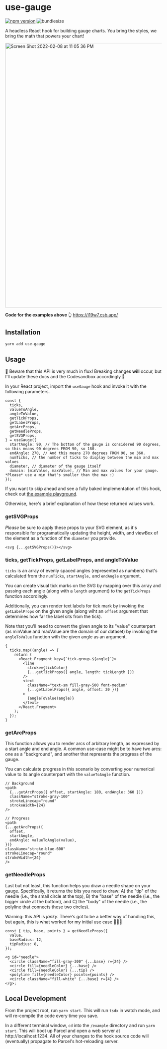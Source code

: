 # use-gauge

[![npm version](https://badge.fury.io/js/use-gauge.svg)](https://badge.fury.io/js/use-gauge)
![bundlesize](https://img.shields.io/bundlephobia/minzip/use-gauge?style=flat)

A headless React hook for building gauge charts. You bring the styles, we bring the math that powers your chart!

<img width="848" alt="Screen Shot 2022-02-08 at 11 05 36 PM" src="https://user-images.githubusercontent.com/5148596/153119954-e80dd6c0-e7f4-4a21-8b49-ef3282885bcd.png">

**Code for the examples above** 👆
https://i19w7.csb.app/

## Installation

```bash
yarn add use-gauge
```

## Usage

🚨 Beware that this API is very much in flux! Breaking changes **will** occur, but I'll update these docs and the Codesandbox accordingly 🚨

In your React project, import the `useGauge` hook and invoke it with the following parameters.

```tsx
const {
  ticks,
  valueToAngle,
  angleToValue,
  getTickProps,
  getLabelProps,
  getArcProps,
  getNeedleProps,
  getSVGProps,
} = useGauge({
  startAngle: 90, // The bottom of the gauge is considered 90 degrees, so this means 90 degrees FROM 90, so 180.
  endAngle: 270, // And this means 270 degrees FROM 90, so 360.
  numTicks, // the number of ticks to display between the min and max values
  diameter, // diameter of the gauge itself
  domain: [minValue, maxValue], // Min and max values for your gauge. *Please* use a min that's smaller than the max :)
});
```

If you want to skip ahead and see a fully baked implementation of this hook, check out [the example playground](/example/index.tsx).

Otherwise, here's a brief explanation of how these returned values work.

### getSVGProps

_Please_ be sure to apply these props to your SVG element, as it's responsible for programatically updating the height, width, and viewBox of the element as a function of the `diameter` you provide.

```tsx
<svg {...getSVGProps()}></svg>
```

### ticks, getTickProps, getLabelProps, and angleToValue

`ticks` is an array of evenly spaced angles (represented as numbers) that's calculated from the `numTicks`, `startAngle,` and `endAngle` argument.

You can create visual tick marks on the SVG by mapping over this array and passing each angle (along with a `length` argument) to the `getTickProps` function accordingly.

Additionally, you can render text labels for tick mark by invoking the `getLabelProps` on the given angle (along wiht an `offset` argument that determines how far the label sits from the tick).

Note that you'll need to convert the given angle to its "value" counterpart (as minValue and maxValue are the domain of our dataset) by invoking the `angleToValue` function with the given angle as an argument.

```tsx
{
  ticks.map((angle) => {
    return (
      <React.Fragment key={`tick-group-${angle}`}>
        <line
          stroke={tickColor}
          {...getTickProps({ angle, length: tickLength })}
        />
        <text
          className="text-sm fill-gray-500 font-medium"
          {...getLabelProps({ angle, offset: 20 })}
        >
          {angleToValue(angle)}
        </text>
      </React.Fragment>
    );
  });
}
```

### getArcProps

This function allows you to render arcs of arbitrary length, as expressed by a start angle and end angle. A common use-case might be to have two arcs: one as a "background", and another that represents the progress of the gauge.

You can calculate progress in this scenario by converting your numerical value to its angle counterpart with the `valueToAngle` function.

```tsx
// Background
<path
  {...getArcProps({ offset, startAngle: 180, endAngle: 360 })}
  className="stroke-gray-100"
  strokeLinecap="round"
  strokeWidth={24}
/>

// Progress
<path
{...getArcProps({
  offset,
  startAngle,
  endAngle: valueToAngle(value),
})}
className="stroke-blue-600"
strokeLinecap="round"
strokeWidth={24}
/>
```

### getNeedleProps

Last but not least, this function helps you draw a needle shape on your gauge. Specifically, it returns the bits you need to draw: A) the "tip" of the needle (i.e., the small circle at the top), B) the "base" of the needle (i.e., the bigger circle at the bottom), and C) the "body" of the needle (i.e., the polyline that connects these two circles).

Warning: this API is _janky_. There's got to be a better way of handling this, but again, this is what worked for my initial use case 🤷🏻‍♂️

```tsx
const { tip, base, points } = getNeedleProps({
  value,
  baseRadius: 12,
  tipRadius: 8,
});

<g id="needle">
  <circle className="fill-gray-300" {...base} r={24} />
  <circle fill={needleColor} {...base} />
  <circle fill={needleColor} {...tip} />
  <polyline fill={needleColor} points={points} />
  <circle className="fill-white" {...base} r={4} />
</g>;
```

## Local Development

From the project root, run `yarn start`. This will run `tsdx` in watch mode, and will re-compile the code every time you save.

In a different terminal window, `cd` into the `/example` directory and run `yarn start`. This will boot up Parcel and open a web server at http://localhost:1234. All of your changes to the hook source code will (eventually) propagate to Parcel's hot-reloading server.
